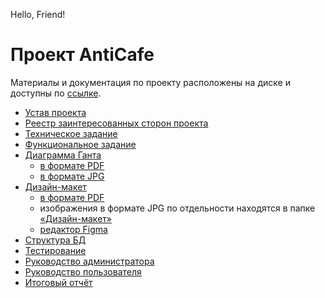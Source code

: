 Hello, Friend!
# Проект AntiCafe
Материалы и документация по проекту расположены на диске и доступны по [ссылке](https://drive.google.com/drive/folders/1TwMX2vToQaghBv09dzmUnoT8YMq3g4na?usp=sharing).

- [Устав проекта](https://docs.google.com/spreadsheets/d/1tr4yIfrUYg6obL0o0BQiRXayXqu3clz3/edit?usp=sharing&ouid=110456103565146940380&rtpof=true&sd=true)
- [Реестр заинтересованных сторон проекта](https://docs.google.com/spreadsheets/d/1XKhCuOyiS4ooeEY1JIIHTGSFlG82tMC5_vdt1f6cHp8/edit?usp=sharing)
- [Техническое задание](https://drive.google.com/file/d/1oVu8_6icAoJ1XbdhFArRehKeRdZB1JH7/view?usp=sharing)
- [Функциональное задание](https://docs.google.com/document/d/1Jwa5cNeXs4kyeCe25rkBehrtpMvLVi8F/edit?usp=sharing&ouid=110456103565146940380&rtpof=true&sd=true)
- [Диаграмма Ганта](https://drive.google.com/drive/folders/1Y1CE8GJdPw-iNdMKjaPlUKGT6dl86qpk?usp=sharing)
  - [в формате PDF](https://drive.google.com/file/d/1wZSptxQLvLXKLiiIF4NH3Vfpl1RLv5JK/view?usp=sharing)
  - [в формате JPG](https://drive.google.com/file/d/1PZTGnp400NZTgbXzuwytmHUiD0-y2-9i/view?usp=sharing)
- [Дизайн-макет](https://drive.google.com/drive/folders/1DejL9Zw-1yhCQ_869-JRsbMUJVHBtDGK?usp=sharing)
  - [в формате PDF](https://drive.google.com/file/d/1SfZxcWpqbapURrZAJyQxKzWHTB5zLSOr/view?usp=sharing)
  - изображения в формате JPG по отдельности находятся в папке [«Дизайн-макет»](https://drive.google.com/drive/folders/1DejL9Zw-1yhCQ_869-JRsbMUJVHBtDGK?usp=sharing)
  - [редактор Figma](https://www.figma.com/file/HDcaSSwnhdzUTok5Pf4YHh/Untitled?node-id=0%3A1)
- [Структура БД](https://drive.google.com/file/d/15NIHUf0UWwaYiQlts2hluzR5nJvsAmk1/view?usp=sharing)
- [Тестирование](https://drive.google.com/file/d/156CPzX_Pr80j0KtMi2Uc-iRJP6UQp2ad/view?usp=sharing)
- [Руководство администратора](https://drive.google.com/file/d/1GnqJOrg9TUYu08dRJp-sTBmMyUZkU1dm/view?usp=sharing)
- [Руководство пользователя](https://drive.google.com/file/d/16mNQ34VfPCitxVmNliQklZCtQcCshJ4U/view?usp=sharing)
- [Итоговый отчёт](https://drive.google.com/file/d/1ZkBhY2wv8Q0IbIGGAJRxGWCKIAvqFnXO/view?usp=sharing)
